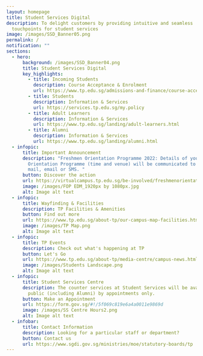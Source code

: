 ```yaml
---
layout: homepage
title: Student Services Digital
description: To delight customers by providing intuitive and seamless
  touchpoints for student services
image: /images/SSD_Banner05.png
permalink: /
notification: ""
sections:
  - hero:
      background: /images/SSD_Banner04.png
      title: Student Services Digital
      key_highlights:
        - title: Incoming Students
          description: Course Acceptance & Enrolment
          url: https://www.tp.edu.sg/admissions-and-finance/course-acceptance-enrolment.html
        - title: Students
          description: Information & Services
          url: https://services.tp.edu.sg/my.policy
        - title: Adult Learners
          description: Information & Services
          url: https://www.tp.edu.sg/landing/adult-learners.html
        - title: Alumni
          description: Information & Services
          url: https://www.tp.edu.sg/landing/alumni.html
  - infopic:
      title: Important Announcement
      description: "Freshmen Orientation Programme 2022: Details of your Freshmen
        Orientation Programme (time and venue) will be communicated to you via
        mail, email or SMS. "
      button: Discover the action
      url: https://virtualcampus.tp.edu.sg/be-involved/freshmenorientation/
      image: /images/FOP EDM_1920px by 1080px.jpg
      alt: Image alt text
  - infopic:
      title: Wayfinding & Facilities
      description: TP Facilities & Amenities
      button: Find out more
      url: https://www.tp.edu.sg/about-tp/our-campus-map-facilities.html
      image: /images/TP Map.png
      alt: Image alt text
  - infopic:
      title: TP Events
      description: Check out what's happening at TP
      button: Let's Go
      url: https://www.tp.edu.sg/about-tp/media-centre/campus-news.html
      image: /images/Students Landscape.png
      alt: Image alt text
  - infopic:
      title: Student Services Centre
      description: The counter services at Student Services will be available to
        public (including Alumni) by appointments only.
      button: Make an Appointment
      url: https://form.gov.sg/#!/5f069c819e6a4a0011e9869d
      image: /images/SS Centre Hours2.png
      alt: Image alt text
  - infobar:
      title: Contact Information
      description: Looking for a particular staff or department?
      button: Contact us
      url: https://www.sgdi.gov.sg/ministries/moe/statutory-boards/tp
---
```

